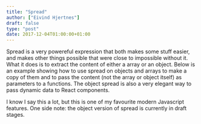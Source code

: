 ```yaml
---
title: "Spread"
author: ["Eivind Hjertnes"]
draft: false
type: "post"
date: 2017-12-04T01:00:00+01:00
---
```


Spread is a very powereful expression that both makes some stuff easier,
and makes other things possible that were close to impossible without
it. What it does is to extract the content of either a array or an
object. Below is an example showing how to use spread on objects and
arrays to make a copy of them and to pass the content (not the array or
object itself) as parameters to a functions. The object spread is also a
very elegant way to pass dynamic data to React components.

<div class="HTML">
  <div></div>

<script src="<https://gist.github.com/hjertnes/b26d1eb241b91d02933a7e226ca64d97.js>"></script>

</div>

I know I say this a lot, but this is one of my favourite modern
Javascript features. One side note: the object version of spread is
currently in draft stages.
